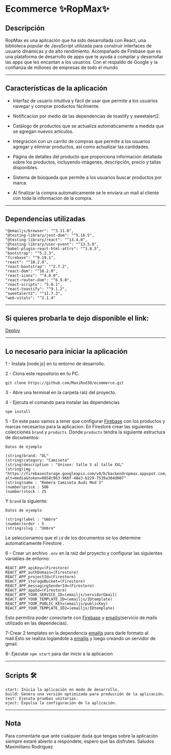 # Ecommerce ✨RopMax✨
## Descripción 
RopMax es una aplicación que ha sido desarrollada con React, una biblioteca popular de JavaScript utilizada para construir interfaces de usuario dinámicas y de alto rendimiento. Acompañado de Firebase que es una plataforma de desarrollo de apps que te ayuda a compilar y desarrollar las apps que les encantan a los usuarios. Con el respaldo de Google y la confianza de millones de empresas de todo el mundo
***
## Características de la aplicación

- Interfaz de usuario intuitiva y fácil de usar que permite a los usuarios navegar y comprar productos fácilmente.

- Notificacion por medio de las dependencias de toastify y sweetalert2.

- Catálogo de productos que se actualiza automáticamente a medida que se agregan nuevos artículos.

- Integración con un carrito de compras que permite a los usuarios agregar y eliminar productos, así como actualizar las cantidades.

- Página de detalles del producto que proporciona información detallada sobre los productos, incluyendo imágenes, descripción, precio y tallas disponibles.

- Sistema de búsqueda que permite a los usuarios buscar productos por marca.

- Al finalizar la compra automaticamente se le enviara un mail al cliente con toda la informacion de la compra.
***
## Dependencias utilizadas

    "@emailjs/browser": "^3.11.0",
    "@testing-library/jest-dom": "^5.16.5",
    "@testing-library/react": "^13.4.0",
    "@testing-library/user-event": "^13.5.0",
    "babel-plugin-react-html-attrs": "^3.0.5",
    "bootstrap": "^5.2.3",
    "firebase": "^9.19.1",
    "react": "^18.2.0",
    "react-bootstrap": "^2.7.2",
    "react-dom": "^18.2.0",
    "react-icons": "^4.8.0",
    "react-router-dom": "^6.9.0",
    "react-scripts": "5.0.1",
    "react-toastify": "^9.1.2",
    "sweetalert2": "^11.7.3",
    "web-vitals": "^2.1.4"

***
## Si quieres probarla te dejo disponible el link:

[Deploy](https://ecommerce-three-virid.vercel.app/)

***
## Lo necesario para iniciar la aplicación

1 - Instala [node.js] en tu entorno de desarrollo.

2 - Clona este repositorio en tu PC.
```
git clone https://github.com/MaxiRod30/ecommerce.git
```

3 - Abre una terminal en la carpeta raíz del proyecto.

4 - Ejecuta el comando para instalar las dependencias

```
npm install
```
5 - En este paso vamos a tener que configurar [Firebase](https://firebase.google.com/) con los productos y marcas necesarios para la aplicacion. En Firestore crear las siguientes colecciones `brand` y `products`.
Donde `products` tendra la siguiente estructura de documentos:
```
Datos de ejemplo

(string)brand: "DL"
(string)category: "Camiseta"
(string)description : "Unisex: talle S al talle XXL"
(string)img : "https://firebasestorage.googleapis.com/v0/b/backendropmax.appspot.com/o/DL%2FDL_RemeraCamisetaAudiMod3.webp?alt=media&token=0858c963-966f-48e3-b229-7539a304d007"
(string)name : "Remera Camiseta Audi Mod 3"
(number)price : 506
(number)stock : 25
```

Y `brand` la siguiente:
```
Datos de ejemplo

(string)label : "Umbro"
(number)order : 5
(string)slug : "Umbro"
```
Le seleccionamos que el `id` de los documentos se los determine automaticamente Firestore .

6 - Crear un archivo `.env` en la raíz del proyecto y configurar las siguientes variables de entorno:
```
REACT_APP_apiKey=(Firestore)
REACT_APP_authDomain=(Firestore)
REACT_APP_projectId=(Firestore)
REACT_APP_storageBucket=(Firestore)
REACT_APP_messagingSenderId=(Firestore)
REACT_APP_appId=(Firestore)
REACT_APP_YOUR_SERVICE_ID=(emailjs/servidorGmail)
REACT_APP_YOUR_TEMPLATE_ID=(emailjs/IDtemplate)
REACT_APP_YOUR_PUBLIC_KEY=(emailjs/publicKey)
REACT_APP_YOUR_TEMPLATE_ID2=(emailjs/IDtemplate)
```
Esto permitira poder conectarte con [Firebase](https://firebase.google.com/) y [emailjs](https://www.emailjs.com/)(servicio de mails utilizado en las dependecias).

7-Crear 2 templates en la dependencia [emailjs](https://www.emailjs.com/) para darle formato al mail.Esto se realiza logiandote a [emailjs](https://www.emailjs.com/) y luego creando un servidor de gmail.

8- Ejecutar ```npm start``` para dar inicio a la aplicacion

***
## Scripts 🛠️
```
start: Inicia la aplicación en modo de desarrollo.
build: Genera una versión optimizada para producción de la aplicación.
test: Ejecuta pruebas unitarias.
eject: Expulsa la configuración de la aplicación.
```
***
## Nota
Para comentarte que ante cualquier duda que tengas sobre la aplicación siempre estaré abierto a respóndete, espero que las disfrutes.
Saludos
Maximiliano Rodríguez